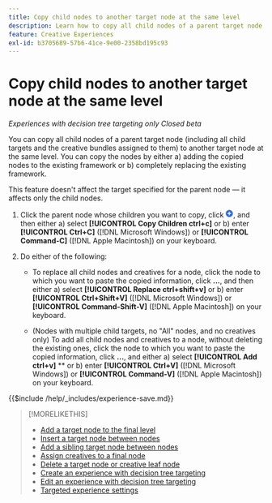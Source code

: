 ```yaml
---
title: Copy child nodes to another target node at the same level
description: Learn how to copy all child nodes of a parent target node to another target node at the same level
feature: Creative Experiences
exl-id: b3705689-57b6-41ce-9e00-2358bd195c93
---
```

# Copy child nodes to another target node at the same level

*Experiences with decision tree targeting only*
*Closed beta*

You can copy all child nodes of a parent target node (including all child targets and the creative bundles assigned to them) to another target node at the same level. You can copy the nodes by either a) adding the copied nodes to the existing framework or b) completely replacing the existing framework. <!-- Give the main use case or an example to explain. -->

This feature doesn't affect the target specified for the parent node &mdash; it affects only the child nodes.

<!-- 1. [ways to get to the decision tree] -->

1. Click the parent node whose children you want to copy, click ![Add](/help/creative/assets/add.png "Add"), and then either a\) select **[!UICONTROL Copy Children ctrl+c]** or b\) enter **[!UICONTROL Ctrl+C]** ([!DNL Microsoft Windows]) or **[!UICONTROL Command-C]** ([!DNL Apple Macintosh]) on your keyboard.

1. Do either of the following:

   * To replace all child nodes and creatives for a node, click the node to which you want to paste the copied information, click **...**, and then either a\) select **[!UICONTROL Replace ctrl+shift+v]** or b\) enter **[!UICONTROL Ctrl+Shift+V]** ([!DNL Microsoft Windows]) or **[!UICONTROL Command-Shift-V]** ([!DNL Apple Macintosh]) on your keyboard.

   * (Nodes with multiple child targets, no "All" nodes, and no creatives only) To add all child nodes and creatives to a node, without deleting the existing ones, click the node to which you want to paste the copied information, click **...**, and either a\) select **[!UICONTROL Add ctrl+v]** ** or b\) enter **[!UICONTROL Ctrl+V]** ([!DNL Microsoft Windows]) or **[!UICONTROL Command-V]** ([!DNL Apple Macintosh]) on your keyboard.

<!--
1. (Optional) To save the experience, click **[!UICONTROL Save]**, and then do the following.
...

These formatted steps are inserted automatically from text in the following file in the _includes folder, which reused in multiple places.
-->

{{$include /help/_includes/experience-save.md}}

>[!MORELIKETHIS]
>
>* [Add a target node to the final level](experience-target-node-add-final.md)
>* [Insert a target node between nodes](experience-target-node-add-inner.md)
>* [Add a sibling target node between nodes](experience-target-node-add-sibling.md)
>* [Assign creatives to a final node](experience-assign-creative-bundles.md)
>* [Delete a target node or creative leaf node](/help/creative/experiences/experience-target-node-delete.md)
>* [Create an experience with decision tree targeting](experience-create-targeting.md)
>* [Edit an experience with decision tree targeting](experience-edit-targeting.md)
>* [Targeted experience settings](experience-settings-targeting.md)
